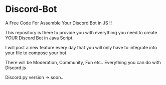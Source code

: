 # Discord-Bot
A Free Code For Assemble Your Discord Bot in JS !!

This repository is there to provide you with everything you need to create YOUR Discord Bot in Java Script.

I will post a new feature every day that you will only have to integrate into your file to compose your bot.

There will be Moderation, Community, Fun etc..
Everything you can do with Discord.js

Discord.py version -> soon... 
